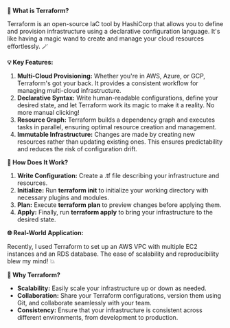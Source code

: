 **🤔 What is Terraform?**

Terraform is an open-source IaC tool by HashiCorp that allows you to define and provision infrastructure using a declarative configuration language. It's like having a magic wand to create and manage your cloud resources effortlessly. 🪄

**💡 Key Features:**

1. **Multi-Cloud Provisioning:** Whether you're in AWS, Azure, or GCP, Terraform's got your back. It provides a consistent workflow for managing multi-cloud infrastructure.
1. **Declarative Syntax:** Write human-readable configurations, define your desired state, and let Terraform work its magic to make it a reality. No more manual clicking!
1. **Resource Graph:** Terraform builds a dependency graph and executes tasks in parallel, ensuring optimal resource creation and management.
1. **Immutable Infrastructure:** Changes are made by creating new resources rather than updating existing ones. This ensures predictability and reduces the risk of configuration drift.

**🔧 How Does It Work?**

1. **Write Configuration:** Create a .tf file describing your infrastructure and resources.
1. **Initialize:** Run **terraform init** to initialize your working directory with necessary plugins and modules.
1. **Plan:** Execute **terraform plan** to preview changes before applying them.
1. **Apply:** Finally, run **terraform apply** to bring your infrastructure to the desired state.

**🌐 Real-World Application:**

Recently, I used Terraform to set up an AWS VPC with multiple EC2 instances and an RDS database. The ease of scalability and reproducibility blew my mind! 💥

**🚀 Why Terraform?**

- **Scalability:** Easily scale your infrastructure up or down as needed.
- **Collaboration:** Share your Terraform configurations, version them using Git, and collaborate seamlessly with your team.
- **Consistency:** Ensure that your infrastructure is consistent across different environments, from development to production.
